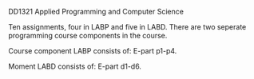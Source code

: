 DD1321 Applied Programming and Computer Science

Ten assignments, four in LABP and five in LABD. There are two seperate programming course components in the course. 

Course component LABP consists of:
E-part p1-p4.

Moment LABD consists of:
E-part d1-d6.
